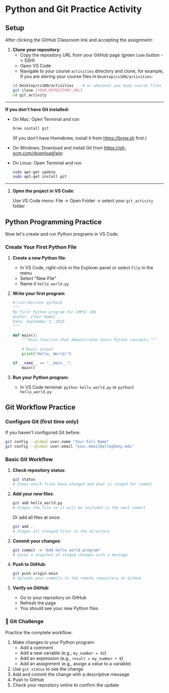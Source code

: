 # Python and Git Practice Activity

## Setup

After clicking the GitHub Classroom link and accepting the assignment:

1. **Clone your repository**:
   - Copy the repository URL from your GitHub page (green `Code` button -> SSH)
   - Open VS Code
   - Navigate to your course `activities` directory and clone, for example, if you are storing your course files in `Desktop/cs100/activities`:
   ```bash
   cd Desktop/cs100/activities    # or wherever you keep course files
   git clone [YOUR_REPOSITORY_URL]
   cd git_activity
   ```

---
**If you don't have Git installed:**

* On Mac: Open Terminal and run:
   ```bash
   brew install git
   ```
   (If you don't have Homebrew, install it from https://brew.sh first.)

* On Windows: Download and install Git from https://git-scm.com/download/win

* On Linux: Open Terminal and run:
   ```bash
   sudo apt-get update
   sudo apt-get install git
   ```
---

2. **Open the project in VS Code**:

   Use VS Code menu: File → Open Folder → select your `git_activity` folder

## Python Programming Practice

Now let's create and run Python programs in VS Code.

### Create Your First Python File

1. **Create a new Python file**:
   - In VS Code, right-click in the Explorer panel or select `File` in the menu
   - Select "New File"
   - Name it `hello_world.py`

2. **Write your first program**:
   ```python
   #!/usr/bin/env python3
   """
   My first Python program for CMPSC 100
   Author: [Your Name]
   Date: September 2, 2025
   """

   def main():
       """Main function that demonstrates basic Python concepts."""
       
       # Basic output
       print("Hello, World!")

   if __name__ == "__main__":
       main()
   ```

3. **Run your Python program**:
   - In VS Code terminal: `python hello_world.py` or `python3 hello_world.py`

## Git Workflow Practice

### Configure Git (first time only)
If you haven't configured Git before:

```bash
git config --global user.name "Your Full Name"
git config --global user.email "your.email@allegheny.edu"
```

### Basic Git Workflow

1. **Check repository status**:
   ```bash
   git status
   # Shows which files have changed and what is staged for commit
   ```

2. **Add your new files**:
   ```bash
   git add hello_world.py
   # Stages the file so it will be included in the next commit
   ```
   
   Or add all files at once:
   ```bash
   git add .
   # Stages all changed files in the directory
   ```

3. **Commit your changes**:
   ```bash
   git commit -m "Add hello world program"
   # Saves a snapshot of staged changes with a message
   ```

4. **Push to GitHub**:
   ```bash
   git push origin main
   # Uploads your commits to the remote repository on GitHub
   ```

5. **Verify on GitHub**:
   - Go to your repository on GitHub
   - Refresh the page
   - You should see your new Python files

### 🎯 Git Challenge
Practice the complete workflow:


1. Make changes to your Python program:
   - Add a comment
   - Add a new variable (e.g., `my_number = 42`)
   - Add an expression (e.g., `result = my_number + 8`)
   - Add an assignment (e.g., assign a value to a variable)
2. Use `git status` to see the change
3. Add and commit the change with a descriptive message
4. Push to GitHub
5. Check your repository online to confirm the update
